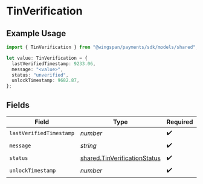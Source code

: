 # TinVerification

## Example Usage

```typescript
import { TinVerification } from "@wingspan/payments/sdk/models/shared";

let value: TinVerification = {
  lastVerifiedTimestamp: 9233.06,
  message: "<value>",
  status: "unverified",
  unlockTimestamp: 9682.87,
};
```

## Fields

| Field                                                                               | Type                                                                                | Required                                                                            | Description                                                                         |
| ----------------------------------------------------------------------------------- | ----------------------------------------------------------------------------------- | ----------------------------------------------------------------------------------- | ----------------------------------------------------------------------------------- |
| `lastVerifiedTimestamp`                                                             | *number*                                                                            | :heavy_check_mark:                                                                  | N/A                                                                                 |
| `message`                                                                           | *string*                                                                            | :heavy_check_mark:                                                                  | N/A                                                                                 |
| `status`                                                                            | [shared.TinVerificationStatus](../../../sdk/models/shared/tinverificationstatus.md) | :heavy_check_mark:                                                                  | N/A                                                                                 |
| `unlockTimestamp`                                                                   | *number*                                                                            | :heavy_check_mark:                                                                  | N/A                                                                                 |